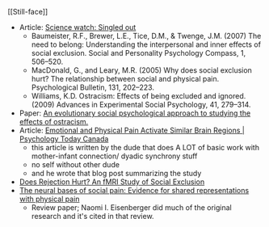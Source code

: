 [[Still-face]]

- Article: [Science watch: Singled out](https://www.apa.org/monitor/2009/04/social)
  - Baumeister, R.F., Brewer, L.E., Tice, D.M., & Twenge, J.M. (2007) The need to belong: Understanding the interpersonal and inner effects of social exclusion. Social and Personality Psychology Compass, 1, 506–520.
  - MacDonald, G., and Leary, M.R. (2005) Why does social exclusion hurt? The relationship between social and physical pain. Psychological Bulletin, 131, 202–223.
  - Williams, K.D. Ostracism: Effects of being excluded and ignored. (2009) Advances in Experimental Social Psychology, 41, 279–314.
- Paper: [An evolutionary social psychological approach to studying the effects of ostracism.](https://psycnet.apa.org/fulltext/2012-24858-004.html)
- Article: [Emotional and Physical Pain Activate Similar Brain Regions | Psychology Today Canada](https://www.psychologytoday.com/ca/blog/body-sense/201204/emotional-and-physical-pain-activate-similar-brain-regions)
  - this article is written by the dude that does A LOT of basic work with mother-infant connection/ dyadic synchrony stuff
  - no self without other dude
  - and he wrote that blog post summarizing the study
- [Does Rejection Hurt? An fMRI Study of Social Exclusion](https://www.researchgate.net/profile/Matthew_Lieberman/publication/9056800_Does_Rejection_Hurt_An_fMRI_Study_of_Social_Exclusion/links/09e41508aa626460df000000.pdf)
- [The neural bases of social pain: Evidence for shared representations with physical pain](https://www.ncbi.nlm.nih.gov/pmc/articles/PMC3273616/)
  - Review paper; Naomi I. Eisenberger did much of the original research and it's cited in that review.
